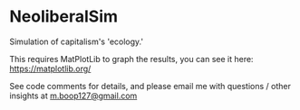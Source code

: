 # NeoliberalSim
Simulation of capitalism's 'ecology.'

This requires MatPlotLib to graph the results, you can see it here: https://matplotlib.org/

See code comments for details, and please email me with questions / other insights at m.boop127@gmail.com
